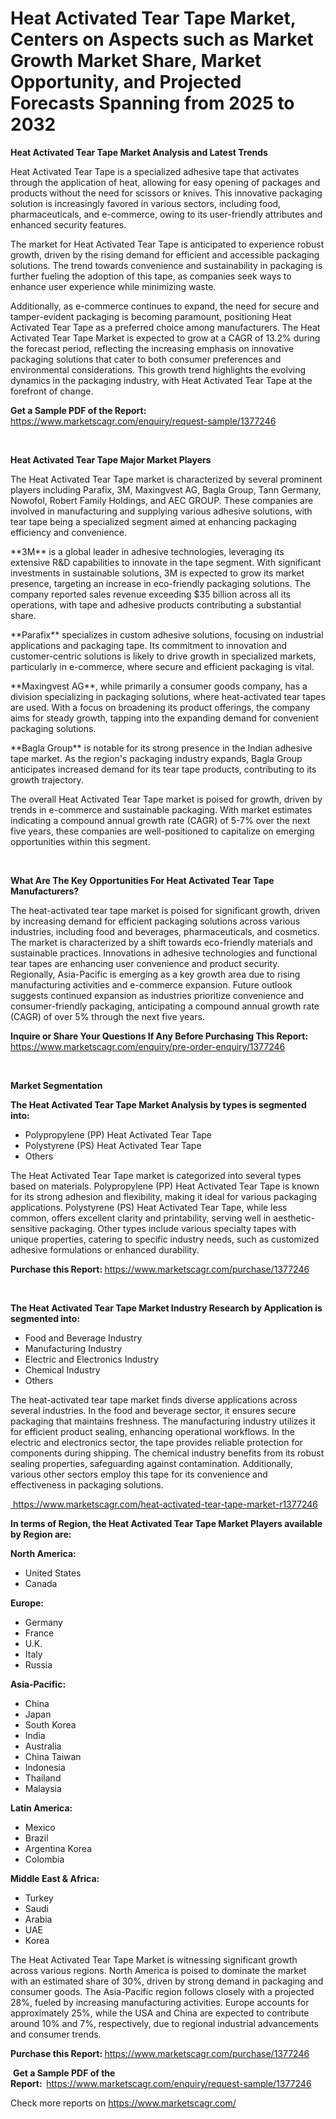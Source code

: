 <p><h1>Heat Activated Tear Tape Market, Centers on Aspects such as Market Growth Market Share, Market Opportunity, and Projected Forecasts Spanning from 2025 to 2032</h1></p><p><strong>Heat Activated Tear Tape Market Analysis and Latest Trends</strong></p>
<p><p>Heat Activated Tear Tape is a specialized adhesive tape that activates through the application of heat, allowing for easy opening of packages and products without the need for scissors or knives. This innovative packaging solution is increasingly favored in various sectors, including food, pharmaceuticals, and e-commerce, owing to its user-friendly attributes and enhanced security features. </p><p>The market for Heat Activated Tear Tape is anticipated to experience robust growth, driven by the rising demand for efficient and accessible packaging solutions. The trend towards convenience and sustainability in packaging is further fueling the adoption of this tape, as companies seek ways to enhance user experience while minimizing waste. </p><p>Additionally, as e-commerce continues to expand, the need for secure and tamper-evident packaging is becoming paramount, positioning Heat Activated Tear Tape as a preferred choice among manufacturers. The Heat Activated Tear Tape Market is expected to grow at a CAGR of 13.2% during the forecast period, reflecting the increasing emphasis on innovative packaging solutions that cater to both consumer preferences and environmental considerations. This growth trend highlights the evolving dynamics in the packaging industry, with Heat Activated Tear Tape at the forefront of change.</p></p>
<p><strong>Get a Sample PDF of the Report:&nbsp;</strong> <a href="https://www.marketscagr.com/enquiry/request-sample/1377246?utm_campaign=1789&utm_medium=2&utm_source=Github&utm_content=ia&utm_term=13012025&utm_id=heat-activated-tear-tape">https://www.marketscagr.com/enquiry/request-sample/1377246</a></p>
<p>&nbsp;</p>
<p><strong>Heat Activated Tear Tape Major Market Players</strong></p>
<p><p>The Heat Activated Tear Tape market is characterized by several prominent players including Parafix, 3M, Maxingvest AG, Bagla Group, Tann Germany, Nowofol, Robert Family Holdings, and AEC GROUP. These companies are involved in manufacturing and supplying various adhesive solutions, with tear tape being a specialized segment aimed at enhancing packaging efficiency and convenience.</p><p>**3M** is a global leader in adhesive technologies, leveraging its extensive R&D capabilities to innovate in the tape segment. With significant investments in sustainable solutions, 3M is expected to grow its market presence, targeting an increase in eco-friendly packaging solutions. The company reported sales revenue exceeding $35 billion across all its operations, with tape and adhesive products contributing a substantial share.</p><p>**Parafix** specializes in custom adhesive solutions, focusing on industrial applications and packaging tape. Its commitment to innovation and customer-centric solutions is likely to drive growth in specialized markets, particularly in e-commerce, where secure and efficient packaging is vital.</p><p>**Maxingvest AG**, while primarily a consumer goods company, has a division specializing in packaging solutions, where heat-activated tear tapes are used. With a focus on broadening its product offerings, the company aims for steady growth, tapping into the expanding demand for convenient packaging solutions.</p><p>**Bagla Group** is notable for its strong presence in the Indian adhesive tape market. As the region's packaging industry expands, Bagla Group anticipates increased demand for its tear tape products, contributing to its growth trajectory.</p><p>The overall Heat Activated Tear Tape market is poised for growth, driven by trends in e-commerce and sustainable packaging. With market estimates indicating a compound annual growth rate (CAGR) of 5-7% over the next five years, these companies are well-positioned to capitalize on emerging opportunities within this segment.</p></p>
<p>&nbsp;</p>
<p><strong>What Are The Key Opportunities For Heat Activated Tear Tape Manufacturers?</strong></p>
<p><p>The heat-activated tear tape market is poised for significant growth, driven by increasing demand for efficient packaging solutions across various industries, including food and beverages, pharmaceuticals, and cosmetics. The market is characterized by a shift towards eco-friendly materials and sustainable practices. Innovations in adhesive technologies and functional tear tapes are enhancing user convenience and product security. Regionally, Asia-Pacific is emerging as a key growth area due to rising manufacturing activities and e-commerce expansion. Future outlook suggests continued expansion as industries prioritize convenience and consumer-friendly packaging, anticipating a compound annual growth rate (CAGR) of over 5% through the next five years.</p></p>
<p><strong>Inquire or Share Your Questions If Any Before Purchasing This Report:</strong> <a href="https://www.marketscagr.com/enquiry/pre-order-enquiry/1377246?utm_campaign=1789&utm_medium=2&utm_source=Github&utm_content=ia&utm_term=13012025&utm_id=heat-activated-tear-tape">https://www.marketscagr.com/enquiry/pre-order-enquiry/1377246</a></p>
<p>&nbsp;</p>
<p><strong>Market Segmentation</strong></p>
<p><strong>The Heat Activated Tear Tape Market Analysis by types is segmented into:</strong></p>
<p><ul><li>Polypropylene (PP) Heat Activated Tear Tape</li><li>Polystyrene (PS) Heat Activated Tear Tape</li><li>Others</li></ul></p>
<p><p>The Heat Activated Tear Tape market is categorized into several types based on materials. Polypropylene (PP) Heat Activated Tear Tape is known for its strong adhesion and flexibility, making it ideal for various packaging applications. Polystyrene (PS) Heat Activated Tear Tape, while less common, offers excellent clarity and printability, serving well in aesthetic-sensitive packaging. Other types include various specialty tapes with unique properties, catering to specific industry needs, such as customized adhesive formulations or enhanced durability.</p></p>
<p><strong>Purchase this Report:&nbsp;</strong><a href="https://www.marketscagr.com/purchase/1377246?utm_campaign=1789&utm_medium=2&utm_source=Github&utm_content=ia&utm_term=13012025&utm_id=heat-activated-tear-tape">https://www.marketscagr.com/purchase/1377246</a></p>
<p>&nbsp;</p>
<p><strong>The Heat Activated Tear Tape Market Industry Research by Application is segmented into:</strong></p>
<p><ul><li>Food and Beverage Industry</li><li>Manufacturing Industry</li><li>Electric and Electronics Industry</li><li>Chemical Industry</li><li>Others</li></ul></p>
<p><p>The heat-activated tear tape market finds diverse applications across several industries. In the food and beverage sector, it ensures secure packaging that maintains freshness. The manufacturing industry utilizes it for efficient product sealing, enhancing operational workflows. In the electric and electronics sector, the tape provides reliable protection for components during shipping. The chemical industry benefits from its robust sealing properties, safeguarding against contamination. Additionally, various other sectors employ this tape for its convenience and effectiveness in packaging solutions.</p></p>
<p><a href="https://www.marketscagr.com/heat-activated-tear-tape-market-r1377246?utm_campaign=1789&utm_medium=2&utm_source=Github&utm_content=ia&utm_term=13012025&utm_id=heat-activated-tear-tape">&nbsp;https://www.marketscagr.com/heat-activated-tear-tape-market-r1377246</a></p>
<p><strong>In terms of Region, the Heat Activated Tear Tape Market Players available by Region are:</strong></p>
<p>
    <p> <strong> North America: </strong>
        <ul>
            <li>United States</li>
            <li>Canada</li>
        </ul>
        </p> 
    <p> <strong> Europe: </strong>
        <ul>
            <li>Germany</li>
            <li>France</li>
            <li>U.K.</li>
            <li>Italy</li>
            <li>Russia</li>
        </ul>
        </p> 
    <p> <strong> Asia-Pacific: </strong>
        <ul>
            <li>China</li>
            <li>Japan</li>
            <li>South Korea</li>
            <li>India</li>
            <li>Australia</li>
            <li>China Taiwan</li>
            <li>Indonesia</li>
            <li>Thailand</li>
            <li>Malaysia</li>
        </ul>
        </p> 
    <p> <strong> Latin America: </strong>
        <ul>
            <li>Mexico</li>
            <li>Brazil</li>
            <li>Argentina Korea</li>
            <li>Colombia</li>
        </ul>
        </p> 
    <p> <strong> Middle East & Africa: </strong>
        <ul>
            <li>Turkey</li>
            <li>Saudi</li>
            <li>Arabia</li>
            <li>UAE</li>
            <li>Korea</li>
        </ul>
    </p>
    </p>
<p><p>The Heat Activated Tear Tape Market is witnessing significant growth across various regions. North America is poised to dominate the market with an estimated share of 30%, driven by strong demand in packaging and consumer goods. The Asia-Pacific region follows closely with a projected 28%, fueled by increasing manufacturing activities. Europe accounts for approximately 25%, while the USA and China are expected to contribute around 10% and 7%, respectively, due to regional industrial advancements and consumer trends.</p></p>
<p><strong>Purchase this Report: </strong><a href="https://www.marketscagr.com/purchase/1377246?utm_campaign=1789&utm_medium=2&utm_source=Github&utm_content=ia&utm_term=13012025&utm_id=heat-activated-tear-tape">https://www.marketscagr.com/purchase/1377246</a></p>
<p>&nbsp;<strong>Get a Sample PDF of the Report:&nbsp;&nbsp;</strong><a href="https://www.marketscagr.com/enquiry/request-sample/1377246?utm_campaign=1789&utm_medium=2&utm_source=Github&utm_content=ia&utm_term=13012025&utm_id=heat-activated-tear-tape">https://www.marketscagr.com/enquiry/request-sample/1377246</a></p>
<p><strong></strong></p>
<p>Check more reports on <a href="https://www.marketscagr.com/?utm_campaign=1789&utm_medium=2&utm_source=Github&utm_content=ia&utm_term=13012025&utm_id=heat-activated-tear-tape">https://www.marketscagr.com/</a></p>